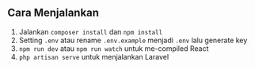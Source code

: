 ## Cara Menjalankan

1. Jalankan `composer install` dan `npm install`
2. Setting `.env` atau rename `.env.example` menjadi `.env` lalu generate key
3. `npm run dev` atau `npm run watch` untuk me-compiled React
4. `php artisan serve` untuk menjalankan Laravel
